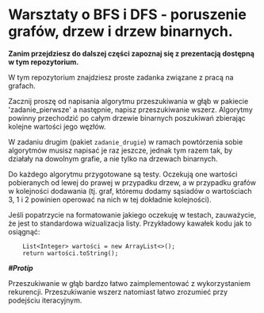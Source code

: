 # Warsztaty o BFS i DFS - poruszenie grafów, drzew i drzew binarnych.

**Zanim przejdziesz do dalszej części zapoznaj się z prezentacją dostępną w tym repozytorium.**

W tym repozytorium znajdziesz proste zadanka związane z pracą na grafach.

Zacznij proszę od napisania algorytmu przeszukiwania w głąb w pakiecie 'zadanie_pierwsze'
a następnie, napisz przeszukiwanie wszerz. Algorytmy powinny przechodzić po całym drzewie binarnych poszukiwań 
zbierając kolejne wartości jego węzłów.

W zadaniu drugim (pakiet `zadanie_drugie`) w ramach powtórzenia sobie algorytmów musisz napisać je raz jeszcze,
jednak tym razem tak, by działały na dowolnym grafie, a nie tylko na drzewach binarnych.

Do każdego algorytmu przygotowane są testy.
Oczekują one wartości pobieranych od lewej do prawej w przypadku drzew, a w przypadku grafów 
w kolejności dodawania (tj. graf, któremu dodamy sąsiadów o wartościach 3, 1 i 2 powinien operować na nich w tej dokładnie kolejności).

Jeśli popatrzycie na formatowanie jakiego oczekuję w testach, zauważycie, że jest to standardowa wizualizacja listy.
Przykładowy kawałek kodu jak to osiągnąć:
```
    List<Integer> wartości = new ArrayList<>();
    return wartości.toString();
```
    
***#Protip***

Przeszukiwanie w głąb bardzo łatwo zaimplementować z wykorzystaniem rekurencji.
Przeszukiwanie wszerz natomiast łatwo zrozumieć przy podejściu iteracyjnym.
